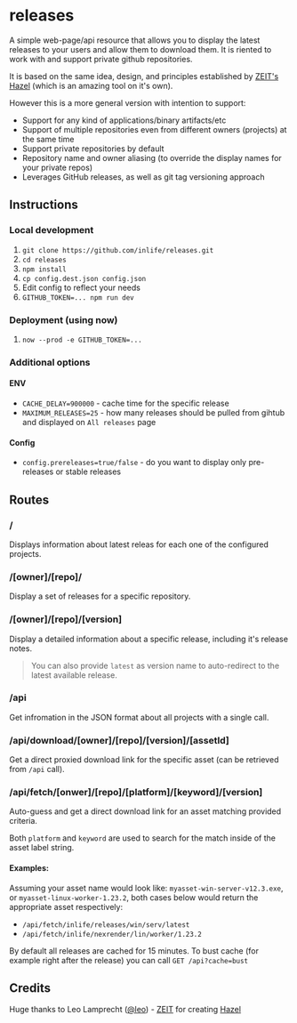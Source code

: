 # releases

A simple web-page/api resource that allows you to display the latest releases to your users and allow them to download them.
It is riented to work with and support private github repositories.

It is based on the same idea, design, and principles established by [ZEIT's Hazel](https://github.com/zeit/hazel/) (which is an amazing tool on it's own).

However this is a more general version with intention to support:

* Support for any kind of applications/binary artifacts/etc
* Support of multiple repositories even from different owners (projects) at the same time
* Support private repositories by default
* Repository name and owner aliasing (to override the display names for your private repos)
* Leverages GitHub releases, as well as git tag versioning approach

## Instructions

### Local development

1. `git clone https://github.com/inlife/releases.git`
2. `cd releases`
2. `npm install`
3. `cp config.dest.json config.json`
4. Edit config to reflect your needs
5. `GITHUB_TOKEN=... npm run dev`

### Deployment (using now)

1. `now --prod -e GITHUB_TOKEN=...`

### Additional options

#### ENV
* `CACHE_DELAY=900000` - cache time for the specific release
* `MAXIMUM_RELEASES=25` - how many releases should be pulled from gihtub and displayed on `All releases` page

#### Config
* `config.prereleases=true/false` - do you want to display only pre-releases or stable releases

## Routes

### /

Displays information about latest releas for each one of the configured projects.

### /[owner]/[repo]/

Display a set of releases for a specific repository.

### /[owner]/[repo]/[version]

Display a detailed information about a specific release, including it's release notes.

> You can also provide `latest` as version name to auto-redirect to the latest available release.

### /api

Get infromation in the JSON format about all projects with a single call.

### /api/download/[owner]/[repo]/[version]/[assetId]

Get a direct proxied download link for the specific asset (can be retrieved from `/api` call).

### /api/fetch/[onwer]/[repo]/[platform]/[keyword]/[version]

Auto-guess and get a direct download link for an asset matching provided criteria.

Both `platform` and `keyword` are used to search for the match inside of the asset label string.

#### Examples:

Assuming your asset name would look like: `myasset-win-server-v12.3.exe`, or `myasset-linux-worker-1.23.2`, both cases below would return the appropriate asset respectively:

* `/api/fetch/inlife/releases/win/serv/latest`
* `/api/fetch/inlife/nexrender/lin/worker/1.23.2`

By default all releases are cached for 15 minutes. To bust cache (for example right after the release) you can call `GET /api?cache=bust`

## Credits

Huge thanks to Leo Lamprecht ([@leo](https://github.com/leo)) - [ZEIT](https://zeit.co) for creating [Hazel](https://github.com/zeit/hazel/)
